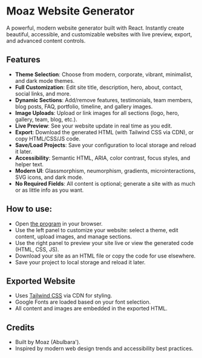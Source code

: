 # Moaz Website Generator

A powerful, modern website generator built with React. Instantly create beautiful, accessible, and customizable websites with live preview, export, and advanced content controls.

## Features

- **Theme Selection**: Choose from modern, corporate, vibrant, minimalist, and dark mode themes.
- **Full Customization**: Edit site title, description, hero, about, contact, social links, and more.
- **Dynamic Sections**: Add/remove features, testimonials, team members, blog posts, FAQ, portfolio, timeline, and gallery images.
- **Image Uploads**: Upload or link images for all sections (logo, hero, gallery, team, blog, etc.).
- **Live Preview**: See your website update in real time as you edit.
- **Export**: Download the generated HTML (with Tailwind CSS via CDN), or copy HTML/CSS/JS code.
- **Save/Load Projects**: Save your configuration to local storage and reload it later.
- **Accessibility**: Semantic HTML, ARIA, color contrast, focus styles, and helper text.
- **Modern UI**: Glassmorphism, neumorphism, gradients, microinteractions, SVG icons, and dark mode.
- **No Required Fields**: All content is optional; generate a site with as much or as little info as you want.

## How to use:
- Open [the program](https://allvmzrj.manus.space/) in your browser.
- Use the left panel to customize your website: select a theme, edit content, upload images, and manage sections.
- Use the right panel to preview your site live or view the generated code (HTML, CSS, JS).
- Download your site as an HTML file or copy the code for use elsewhere.
- Save your project to local storage and reload it later.

## Exported Website
- Uses [Tailwind CSS](https://tailwindcss.com/) via CDN for styling.
- Google Fonts are loaded based on your font selection.
- All content and images are embedded in the exported HTML.

## Credits
- Built by Moaz (Abulbara').
- Inspired by modern web design trends and accessibility best practices.
